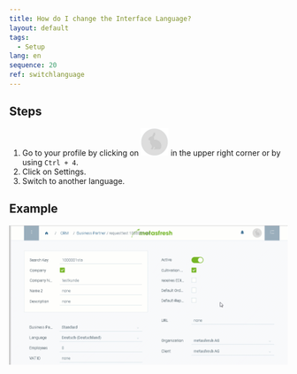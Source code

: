 ```yaml
---
title: How do I change the Interface Language?
layout: default
tags:
  - Setup
lang: en
sequence: 20
ref: switchlanguage
---
```


## Steps

1. Go to your profile by clicking on ![](assets/UserMenu_Rabbit_WebUI.png) in the upper right corner or by using `Ctrl + 4`.
2. Click on Settings.
3. Switch to another language.

## Example

![](assets/SwitchLanguage.gif)
